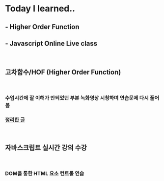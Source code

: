 # Today I learned.. 
  ## - Higher Order Function 
  ## - Javascript Online Live class

<br>

## 고차함수/HOF (Higher Order Function)

<br>

  ### 수업시간에 잘 이해가 안되었던 부분 녹화영상 시청하며 연습문제 다시 풀어봄 
  ### [정리한 글](https://evan6-6.tistory.com/48)

<br>

## 자바스크립트 실시간 강의 수강 

<br>

  ### DOM을 통한 HTML 요소 컨트롤 연습 

